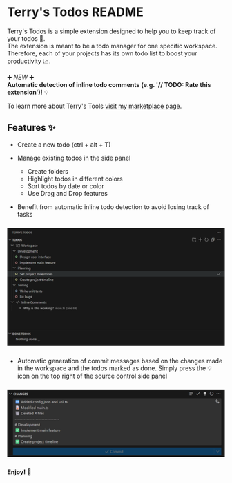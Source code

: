 # Terry's Todos README

Terry's Todos is a simple extension designed to help you to keep track of your todos 📝.\
The extension is meant to be a todo manager for one specific workspace. Therefore, each of your projects has its own todo list to boost your productivity 📈.

➕ _NEW_ ➕\
**Automatic detection of inline todo comments (e.g. '// TODO: Rate this extension')!** 💡

To learn more about Terry's Tools [visit my marketplace page](https://marketplace.visualstudio.com/publishers/terrys-tools).

## Features ✨

-   Create a new todo (ctrl + alt + T)

-   Manage existing todos in the side panel

    -   Create folders
    -   Highlight todos in different colors
    -   Sort todos by date or color
    -   Use Drag and Drop features

- Benefit from automatic inline todo detection to avoid losing track of tasks

###

<img src="./resources//readme/TodoSidePanelSample.png" alt="Todo List Sample" width="900"/>

###

-   Automatic generation of commit messages based on the changes made in the workspace and the todos marked as done. Simply press the 💡 icon on the top right of the source control side panel

###

<img src="./resources//readme/CommitMessageSample.png" alt="Commit Message Sample" width="800"/>

###

**Enjoy!** 👏
